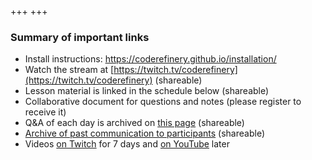 +++
+++

### Summary of important links

- Install instructions: <https://coderefinery.github.io/installation/>
- Watch the stream at [https://twitch.tv/coderefinery](https://twitch.tv/coderefinery) (shareable)
- Lesson material is linked in the schedule below (shareable)
- Collaborative document for questions and notes (please register to receive it)
- Q&A of each day is archived on [this page](@/questions/_index.md) (shareable)
- [Archive of past communication to participants](@/communication/_index.md) (shareable)
- Videos [on Twitch](https://www.twitch.tv/coderefinery/videos) for 7 days
  and [on
  YouTube](https://www.youtube.com/playlist?list=PLpLblYHCzJADIsbUhXSrC0qW5wDsH-F9U) later

